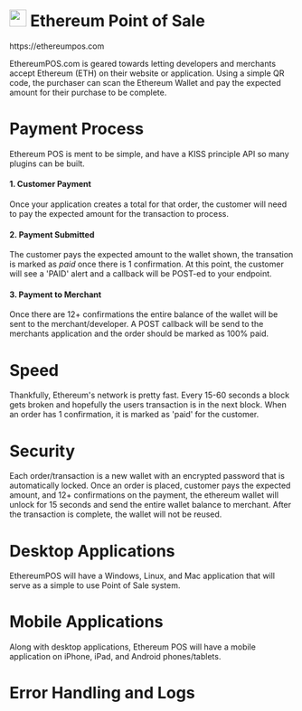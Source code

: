 
<center>

</center>

<h1><img width="30" src="http://i.imgur.com/Nq2lvZj.jpg"> Ethereum Point of Sale</h1>
https://ethereumpos.com

EthereumPOS.com is geared towards letting developers and merchants accept Ethereum (ETH) on their website or application. 
Using a simple QR code, the purchaser can scan the Ethereum Wallet and pay the expected amount for their purchase to be complete.

# Payment Process
Ethereum POS is ment to be simple, and have a KISS principle API so many plugins can be built.

#### 1. Customer Payment
Once your application creates a total for that order, the customer will need to pay the expected amount for the transaction to process. 

#### 2. Payment Submitted
The customer pays the expected amount to the wallet shown, the transation is marked as *paid* once there is 1 confirmation. At this point, the customer will see a 'PAID' alert and a callback will be POST-ed to your endpoint. 

#### 3. Payment to Merchant
Once there are 12+ confirmations the entire balance of the wallet will be sent to the merchant/developer. A POST callback will be send to the merchants application and the order should be marked as 100% paid. 

# Speed
Thankfully, Ethereum's network is pretty fast. Every 15-60 seconds a block gets broken and hopefully the users transaction is in the next block. When an order has 1 confirmation, it is marked as 'paid' for the customer. 

# Security
Each order/transaction is a new wallet with an encrypted password that is automatically locked. Once an order is placed, customer pays the expected amount, and 12+ confirmations on the payment, the ethereum wallet will unlock for 15 seconds and send the entire wallet balance to merchant. After the transaction is complete, the wallet will not be reused. 

# Desktop Applications
EthereumPOS will have a Windows, Linux, and Mac application that will serve as a simple to use Point of Sale system.

# Mobile Applications
Along with desktop applications, Ethereum POS will have a mobile application on iPhone, iPad, and Android phones/tablets.

# Error Handling and Logs

